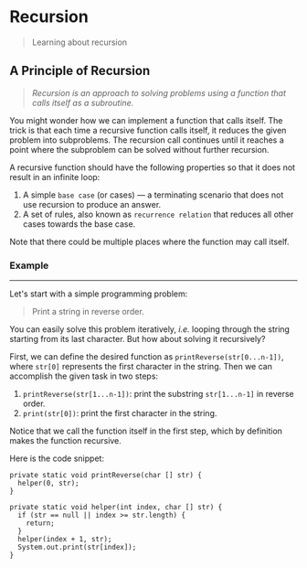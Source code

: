 Recursion
===================
> Learning about recursion

A Principle of Recursion
-------------
>
>*Recursion is an approach to solving problems using a function that calls itself as a subroutine.*
>

You might wonder how we can implement a function that calls itself. The trick is that each time a recursive function calls itself, it reduces the given problem into subproblems. The recursion call continues until it reaches a point where the subproblem can be solved without further recursion.

A recursive function should have the following properties so that it does not result in an infinite loop:

1.  A simple `base case` (or cases) — a terminating scenario that does not use recursion to produce an answer.
2.  A set of rules, also known as `recurrence relation` that reduces all other cases towards the base case.

Note that there could be multiple places where the function may call itself.

### Example

----------

Let's start with a simple programming problem:

> Print a string in reverse order.

You can easily solve this problem iteratively, _i.e._ looping through the string starting from its last character. But how about solving it recursively?

First, we can define the desired function as `printReverse(str[0...n-1])`, where `str[0]` represents the first character in the string. Then we can accomplish the given task in two steps:

1.  `printReverse(str[1...n-1])`: print the substring `str[1...n-1]` in reverse order.
2.  `print(str[0])`: print the first character in the string.

Notice that we call the function itself in the first step, which by definition makes the function recursive.

Here is the code snippet:
```
private static void printReverse(char [] str) {
  helper(0, str);
}

private static void helper(int index, char [] str) {
  if (str == null || index >= str.length) {
    return;
  }
  helper(index + 1, str);
  System.out.print(str[index]);
}
```
